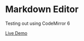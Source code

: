 # Markdown Editor

Testing out using CodeMirror 6

[Live Demo](https://awesome-austin-cf5cb5.netlify.app/)
